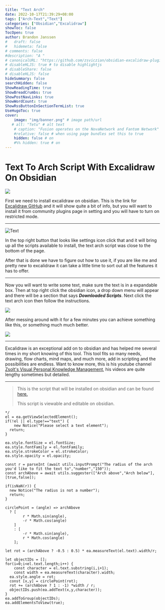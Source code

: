 ```yaml
---
title: "Text Arch"
date: 2022-10-17T21:39:29+08:00
tags: ["Arch-Text","Text"]
categories: ["Obsidian","Excalidraw"]
showToc: false
TocOpen: true
author: Brandon Janssen
#   draft: false
#   hidemeta: false
# comments: false
#description: "A "
# canonicalURL: "https://github.com/zsviczian/obsidian-excalidraw-plugin"
# disableHLJS: true # to disable highlightjs
# disableShare: false
# disableHLJS: false
hideSummary: false
searchHidden: false
ShowReadingTime: true
ShowBreadCrumbs: true
ShowPostNavLinks: true
ShowWordCount: true
ShowRssButtonInSectionTermList: true
UseHugoToc: true
cover:
    image: "img/banner.png" # image path/url
   # alt: "Tetu" # alt text
    # caption: "Fusion operates on the NovaNetwork and Fantom Network" # display caption under cover
    #relative: false # when using page bundles set this to true
    hidden: false # on
    #%% hidden: true # on
---
```


# Text To Arch Script With Excalidraw On Obsidian
![](https://imgur.com/I8c05jw.png)

First we need to install excalidraw on obsidian. This is the link for [Excalidraw GitHub](https://github.com/zsviczian/obsidian-excalidraw-plugin) and it  will show quite a bit of info, but you will want to install it from community plugins page in setting and you will have to turn on restricted mode. 

---
![Text](https://imgur.com/uV1pgOk.png "Title")   

In the top right button that looks like settings icon click that and it will bring up all the scripts available to install, the text arch script was close to the bottom of the page. 

After that is done we have to figure out how to use it, if you are like me and pretty new to excalidraw it can take a little time to sort out all the features it has to offer.



---
Now you will want to write some text, make sure the text is in a expandable box. Then at top right click the obsidian icon, a drop down menu will appear and there will be a section that says ***Downloaded Scripts***. Next click the text arch icon then follow the instructions.

![](https://imgur.com/vfPAUYQ.png)


After messing around with it for a few minutes you can achieve something like this, or something  much much better.

![](https://imgur.com/3Q0Xbp6.png)




---
Excalidraw is an exceptional add on to obsidian and has helped me several times in my short knowing of this tool. This tool fits so many needs, drawing, flow charts, mind maps, and much more, add in scripting and the possibilities are endless. Want to know more, this is his youtube channel  [Zsolt's Visual Personal Knowledge Management](https://www.youtube.com/c/VisualPKM), his videos are quite lengthy sometimes but detailed.


---
> This is the script that will be installed on obsidian and  can be found [here.](https://github.com/zsviczian/obsidian-excalidraw-plugin/blob/master/ea-scripts/Text%20Arch.md)
>
> This script is viewable and editable on obsidian. 

```
*/
el = ea.getViewSelectedElement();
if(!el || el.type!=="text") {
	new Notice("Please select a text element");
  return;
}

ea.style.fontSize = el.fontSize;
ea.style.fontFamily = el.fontFamily;
ea.style.strokeColor = el.strokeColor;
ea.style.opacity = el.opacity;

const r = parseInt (await utils.inputPrompt("The radius of the arch you'd like to fit the text to","number","150"));
const archAbove = await utils.suggester(["Arch above","Arch below"],[true,false]);

if(isNaN(r)) {
  new Notice("The radius is not a number");
  return;
}

circlePoint = (angle) => archAbove
  ? [
		r * Math.sin(angle),
		-r * Math.cos(angle)
	]
	: [
		-r * Math.sin(angle),
		r * Math.cos(angle)
	];

let rot = (archAbove ? -0.5 : 0.5) * ea.measureText(el.text).width/r;

let objectIDs = [];
for(i=0;i<el.text.length;i++) {
	const character = el.text.substring(i,i+1);
	const width = ea.measureText(character).width;
  ea.style.angle = rot;
  const [x,y] = circlePoint(rot);
  rot += (archAbove ? 1 : -1) *width / r;
  objectIDs.push(ea.addText(x,y,character));
}
ea.addToGroup(objectIDs);
ea.addElementsToView(true);

```









